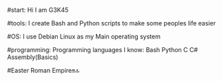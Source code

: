 #start:
Hi I am G3K45 

#tools:
I create Bash and Python scripts
to make some peoples life
easier

#OS:
I use Debian Linux as my Main 
operating system 

#programming:
Programming languages I know:
Bash 
Python 
C 
C#
Assembly(Basics)

#Easter Roman Empire🔛🔝
